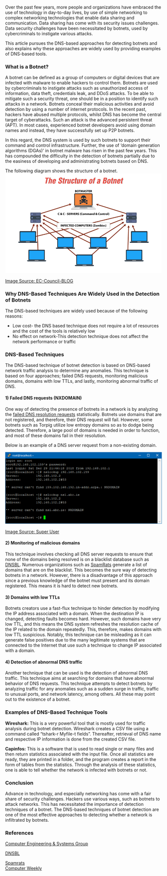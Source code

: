 Over the past few years, more people and organizations have embraced the use of technology in day-to-day lives, by use of simple networking to complex networking technologies that enable data sharing and communication. Data sharing has come with its security issues challenges. Data security challenges have been necessitated by botnets, used by cybercriminals to instigate various attacks. 

This article pursues the DNS-based approaches for detecting botnets and also explains why these approaches are widely used by providing examples of DNS-based tools.

### What is a Botnet?
A botnet can be defined as a group of computers or digital devices that are infected with malware to enable hackers to control them. Botnets are used by cybercriminals to instigate attacks such as unauthorized access of information, data theft, credentials leak, and DDoS attacks. To be able to mitigate such a security threat, one should be in a position to identify such attacks in a network. 
Botnets conceal their malicious activities and avoid detection by using a number of internet protocols. In the recent past, hackers have abused multiple protocols, whilst DNS has become the central target of cyberattacks.  Such an attack is the advanced persistent threat (APT). In most cases, experienced botnet developers avoid using domain names and instead, they have successfully set up P2P botnets. 

In this regard, the DNS system is used by such botnets to support their command and control infrastructure. Further, the use of ‘domain generation algorithms (DGAs)’ in botnet malware has risen in the past few years. This has compounded the difficulty in the detection of botnets partially due to the easiness of developing and administrating botnets based on DNS.  

The following diagram shows the structure of a botnet. 
![alt text](botnet-structure.png)

[Image Source: EC-Council-BLOG](https://blog.eccouncil.org/wp-content/uploads/2018/12/the-structure-of-a-botnet.png)

### Why DNS-Based Techniques Are Widely Used in the Detection of Botnets
The DNS-based techniques are widely used because of the following reasons:

 * Low cost- the DNS based technique does not require a lot of resources and the cost of the tools is relatively low
* No effect on network-This detection technique does not affect the network performance or traffic

### DNS-Based Techniques

The DNS-based technique of botnet detection is based on DNS-based network traffic analysis to determine any anomalies. This technique is based on four approaches; failed DNS requests, monitoring malicious domains, domains with low TTLs, and lastly, monitoring abnormal traffic of DNS.

#### 1) Failed DNS requests (NXDOMAIN)

One way of detecting the presence of botnets in a network is by analyzing the [failed DNS resolution requests](http://cesg.tamu.edu/wp-content/uploads/2012/04/reddy_papers/securecomm11.pdf) statistically. Botnets use domains that are not registered, and therefore, their DNS request will fail. However, some botnets such as Torpig utilize low entropy domains so as to dodge being detected. Therefore, a large pool of domains is needed in order to function, and most of these domains fail in their resolution. 

Below is an example of a DNS server request from a non-existing domain.
 
![alt text](failed-dns-request.png)

[Image Source: Super User](https://i.stack.imgur.com/trpaB.png)

#### 2) Monitoring of malicious domains

This technique involves checking all DNS server requests to ensure that none of the domains being resolved is on a blacklist database such as [DNSBL](http://www.dnsbl.info/). Numerous organizations such as [SpamRats](http://www.spamrats.com/) generate a list of domains that are on the blacklist. This becomes the sure way of detecting botnets in a network.  However, there is a disadvantage of this approach since a previous knowledge of the botnet must present and its domain registered. This means it is hard to detect new botnets. 

#### 3) Domains with low TTLs

Botnets creators use a fast-flux technique to hinder detection by modifying the IP address associated with a domain. When the destination IP is changed, detecting faults becomes hard. However, such domains have very low TTL, and this means the DNS system refreshes the resolution cache of the IP related to the domain repeatedly. This, therefore, makes domains with low TTL suspicious. Notably, this technique can be misleading as it can generate false positives due to the many legitimate systems that are connected to the Internet that use such a technique to change IP associated with a domain. 

#### 4) Detection of abnormal DNS traffic

Another technique that can be used is the detection of abnormal DNS traffic. This technique aims at searching for domains that have abnormal behavior of DNS requests. This technique attempts to detect botnets by analyzing traffic for any anomalies such as a sudden surge in traffic, traffic to unusual ports, and network latency, among others. All these may point out to the existence of a botnet.

### Examples of DNS-Based Technique Tools
**Wireshark:** This is a very powerful tool that is mostly used for traffic analysis during botnet detection. Wireshark creates a CSV file using a command called “tshark-r Myfile-t fields”. Thereafter, retrieval of DNS name and respective IP information is done from the created CSV file.

**Capinfos:** This is a software that is used to read single or many files and then return statistics associated with the input file. Once all statistics are ready, they are printed in a folder, and the program creates a report in the form of tables from the statistics. Through the analysis of these statistics, one is able to tell whether the network is infected with botnets or not. 

### Conclusion
Advance in technology, and especially networking has come with a fair share of security challenges. Hackers use various ways, such as botnets to attack networks. This has necessitated the importance of detection techniques of a botnet. The DNS-based techniques of botnet detection are one of the most effective approaches to detecting whether a network is infiltrated by botnets.  

### References
[Computer Engineering & Systems Group](http://cesg.tamu.edu/wp-content/uploads/2012/04/reddy_papers/securecomm11.pdf)

[DNSBL](http://www.dnsbl.info/)

[Spamrats](http://www.spamrats.com/)\
[Computer Weekly](https://www.computerweekly.com/tip/Four-handy-botnet-detection-techniques-and-tools-A-tutorial)



